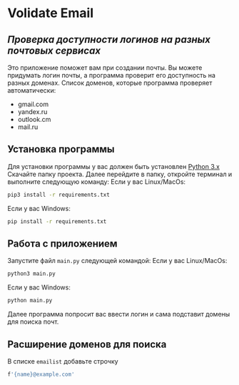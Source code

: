 # Volidate Email
## _Проверка доступности логинов на разных почтовых сервисах_


Это приложение поможет вам при создании почты.
Вы можете придумать логин почты, а программа проверит его доступность на разных доменах.
Список доменов, которые программа проверяет автоматически:

- gmail.com
- yandex.ru
- outlook.cm
- mail.ru

## Установка программы
Для установки программы у вас должен быть установлен [Python 3.x](https://python.org/)
Скачайте папку проекта.
Далее перейдите в папку, откройте терминал и выполните следующую команду:
Если у вас Linux/MacOs:
```sh
pip3 install -r requirements.txt
```
Если у вас Windows:
```sh
pip install -r requirements.txt
```


## Работа с приложением
Запустите файл `main.py` следующей командой:
Если у вас Linux/MacOs:
```sh
python3 main.py
```
Если у вас Windows:
```sh
python main.py
```
Далее программа попросит вас ввести логин и сама подставит домены для поиска почт.

## Расширение доменов для поиска
В списке `emailist` добавьте строчку 
```sh
f'{name}@example.com'
```
